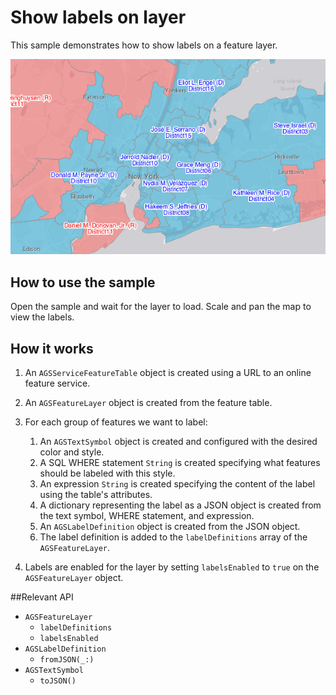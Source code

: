 # Show labels on layer

This sample demonstrates how to show labels on a feature layer.

![](image1.png)

## How to use the sample

Open the sample and wait for the layer to load. Scale and pan the map to view the labels.

## How it works

1. An `AGSServiceFeatureTable` object is created using a URL to an online feature service.
2. An `AGSFeatureLayer` object is created from the feature table.
3. For each group of features we want to label:

    1. An `AGSTextSymbol` object is created and configured with the desired color and style.
    2. A SQL WHERE statement `String` is created specifying what features should be labeled with this style.
    3. An expression `String` is created specifying the content of the label using the table's attributes.
    4. A dictionary representing the label as a JSON object is created from the text symbol, WHERE statement, and expression.
    5. An `AGSLabelDefinition` object is created from the JSON object.
    6. The label definition is added to the `labelDefinitions` array of the `AGSFeatureLayer`.
  
4. Labels are enabled for the layer by setting `labelsEnabled` to `true` on the `AGSFeatureLayer` object.

##Relevant API

- `AGSFeatureLayer`
    - `labelDefinitions`
    - `labelsEnabled`
- `AGSLabelDefinition`
    - `fromJSON(_:)`
- `AGSTextSymbol`
    - `toJSON()`
